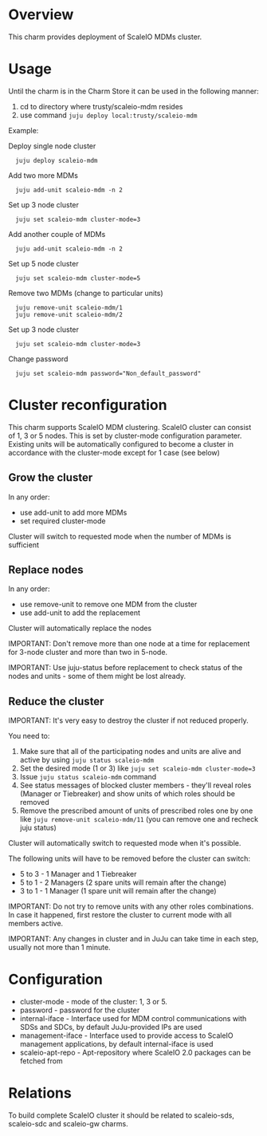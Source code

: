 # Overview

This charm provides deployment of ScaleIO MDMs cluster.

# Usage

Until the charm is in the Charm Store it can be used in the following manner:

1. cd to directory where trusty/scaleio-mdm resides
2. use command ```juju deploy local:trusty/scaleio-mdm```

Example:

  Deploy single node cluster
  ```
	juju deploy scaleio-mdm
  ```
  
  Add two more MDMs
  ```
    juju add-unit scaleio-mdm -n 2
  ```
  
  Set up 3 node cluster
  ```
	juju set scaleio-mdm cluster-mode=3
  ```
  
  Add another couple of MDMs
  ```
    juju add-unit scaleio-mdm -n 2
  ```
  
  Set up 5 node cluster
  ```
	juju set scaleio-mdm cluster-mode=5
  ```
  
  Remove two MDMs (change to particular units)
  ```
	juju remove-unit scaleio-mdm/1
	juju remove-unit scaleio-mdm/2
  ```

  Set up 3 node cluster
  ```
	juju set scaleio-mdm cluster-mode=3
  ```

  Change password
  ```
    juju set scaleio-mdm password="Non_default_password"  
  ```
# Cluster reconfiguration

This charm supports ScaleIO MDM clustering.
ScaleIO cluster can consist of 1, 3 or 5 nodes. This is set by cluster-mode configuration parameter.
Existing units will be automatically configured to become a cluster in accordance with the cluster-mode except for 1 case (see below)

## Grow the cluster

In any order:
* use add-unit to add more MDMs
* set required cluster-mode

Cluster will switch to requested mode when the number of MDMs is sufficient

## Replace nodes

In any order:
* use remove-unit to remove one MDM from the cluster
* use add-unit to add the replacement

Cluster will automatically replace the nodes

IMPORTANT: Don't remove more than one node at a time for replacement for 3-node cluster and more than two in 5-node.

IMPORTANT: Use juju-status before replacement to check status of the nodes and units - some of them might be lost already.

## Reduce the cluster

IMPORTANT: It's very easy to destroy the cluster if not reduced properly.

You need to:
1. Make sure that all of the participating nodes and units are alive and active by using ```juju status scaleio-mdm```
2. Set the desired mode (1 or 3) like ```juju set scaleio-mdm cluster-mode=3```
3. Issue ```juju status scaleio-mdm``` command
4. See status messages of blocked cluster members - they'll reveal roles (Manager or Tiebreaker) and show units of which roles should be removed
5. Remove the prescribed amount of units of prescribed roles one by one like ```juju remove-unit scaleio-mdm/11``` (you can remove one and recheck juju status)

Cluster will automatically switch to requested mode when it's possible.

The following units will have to be removed before the cluster can switch:
* 5 to 3 - 1 Manager and 1 Tiebreaker
* 5 to 1 - 2 Managers (2 spare units will remain after the change)
* 3 to 1 - 1 Manager (1 spare unit will remain after the change)

IMPORTANT: Do not try to remove units with any other roles combinations. In case it happened, first restore the cluster to current mode with all members active.

IMPORTANT: Any changes in cluster and in JuJu can take time in each step, usually not more than 1 minute.

# Configuration

* cluster-mode - mode of the cluster: 1, 3 or 5.
* password - password for the cluster
* internal-iface - Interface used for MDM control communications with SDSs and SDCs, by default JuJu-provided IPs are used
* management-iface - Interface used to provide access to ScaleIO management applications, by default internal-iface is used
* scaleio-apt-repo - Apt-repository where ScaleIO 2.0 packages can be fetched from

# Relations

To build complete ScaleIO cluster it should be related to scaleio-sds, scaleio-sdc and scaleio-gw charms.

